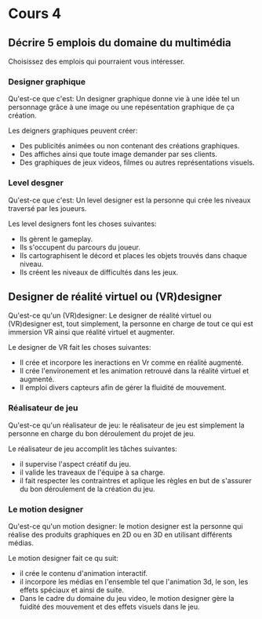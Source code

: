 # Cours 4
## Décrire 5 emplois du domaine du multimédia
Choisissez des emplois qui pourraient vous intéresser. 

### Designer graphique  
Qu'est-ce que c'est: Un designer graphique donne vie à une idée tel un personnage grâce à une image ou une repésentation graphique de ça création.

Les deigners graphiques peuvent créer:
* Des publicités animées ou non contenant des créations graphiques.
* Des affiches ainsi que toute image demander par ses clients.
* Des graphiques de jeux videos, filmes ou autres représentations visuels.
### Level desgner

Qu'est-ce que c'est: Un level designer est la personne qui crée les niveaux traversé par les joueurs.

Les level designers font les choses suivantes:
* Ils gèrent le gameplay.
* Ils s'occupent du parcours du joueur.
* Ils cartographisent le décord et places les objets trouvés dans chaque niveau.
* Ils créent les niveaux de difficultés dans les jeux. 

## Designer de réalité virtuel ou (VR)designer
Qu'est-ce qu'un (VR)designer: Le designer de réalité virtuel ou (VR)designer est, tout simplement, la personne en charge de tout ce qui est immersion VR ainsi que réalité virtuel et augmenter.

Le designer de VR fait les choses suivantes:
* Il crée et incorpore les ineractions en Vr comme en réalité augmenté.
* Il crée l'environement et les animation retrouvé dans la réalité virtuel et augmenté.
* Il emploi divers capteurs afin de gérer la fluidité de mouvement.

### Réalisateur de jeu
Qu'est-ce qu'un réalisateur de jeu: le réalisateur de jeu est simplement la personne en charge du bon déroulement du projet de jeu.

Le réalisateur de jeu accomplit les tâches suivantes:
* il supervise l'aspect créatif du jeu.
* il valide les traveaux de l'équipe à sa charge.
* il fait respecter les contraintres et aplique les règles en but de s'assurer du bon déroulement de la création du jeu.  

### Le motion designer
Qu'est-ce qu'un motion designer: le motion designer est la personne qui réalise des produits graphiques en 2D ou en 3D en utilisant différents médias.

Le motion designer fait ce qu suit:
* il crée le contenu d'animation interactif.
* il incorpore les médias en l'ensemble tel que l'animation 3d, le son, les effets spéciaux et ainsi de suite.
* Dans le cadre du domaine du jeu video, le motion designer gère la fuidité des mouvement et des effets visuels dans le jeu.


